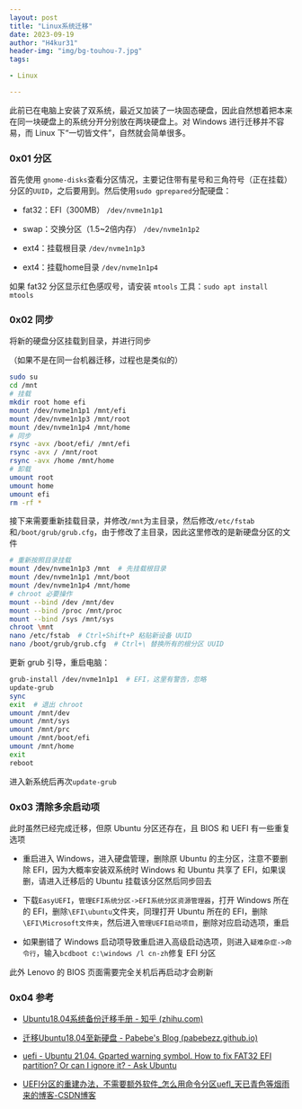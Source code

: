 ```yaml
---
layout: post
title: "Linux系统迁移"
date: 2023-09-19
author: "H4kur31"
header-img: "img/bg-touhou-7.jpg"
tags:

- Linux

---
```


此前已在电脑上安装了双系统，最近又加装了一块固态硬盘，因此自然想着把本来在同一块硬盘上的系统分开分别放在两块硬盘上。对 Windows 进行迁移并不容易，而 Linux 下“一切皆文件”，自然就会简单很多。

### 0x01 分区

首先使用 `gnome-disks`查看分区情况，主要记住带有星号和三角符号（正在挂载）分区的`UUID`，之后要用到。然后使用`sudo gprepared`分配硬盘：

- fat32：EFI（300MB）  `/dev/nvme1n1p1`

- swap：交换分区（1.5\~2倍内存）  `/dev/nvme1n1p2`

- ext4：挂载根目录  `/dev/nvme1n1p3`

- ext4：挂载home目录  `/dev/nvme1n1p4`

如果 fat32 分区显示红色感叹号，请安装 `mtools` 工具：`sudo apt install mtools`

### 0x02 同步

将新的硬盘分区挂载到目录，并进行同步

（如果不是在同一台机器迁移，过程也是类似的）

```bash
sudo su
cd /mnt
# 挂载
mkdir root home efi
mount /dev/nvme1n1p1 /mnt/efi
mount /dev/nvme1n1p3 /mnt/root
mount /dev/nvme1n1p4 /mnt/home
# 同步
rsync -avx /boot/efi/ /mnt/efi
rsync -avx / /mnt/root
rsync -avx /home /mnt/home
# 卸载
umount root
umount home
umount efi
rm -rf *
```

接下来需要重新挂载目录，并修改`/mnt`为主目录，然后修改`/etc/fstab`和`/boot/grub/grub.cfg`，由于修改了主目录，因此这里修改的是新硬盘分区的文件

```bash
# 重新按照目录挂载
mount /dev/nvme1n1p3 /mnt  # 先挂载根目录
mount /dev/nvme1n1p1 /mnt/boot
mount /dev/nvme1n1p4 /mnt/home
# chroot 必要操作
mount --bind /dev /mnt/dev
mount --bind /proc /mnt/proc
mount --bind /sys /mnt/sys
chroot \mnt
nano /etc/fstab  # Ctrl+Shift+P 粘贴新设备 UUID
nano /boot/grub/grub.cfg  # Ctrl+\ 替换所有的根分区 UUID
```

更新 grub 引导，重启电脑：

```bash
grub-install /dev/nvme1n1p1  # EFI，这里有警告，忽略
update-grub
sync
exit  # 退出 chroot
umount /mnt/dev
umount /mnt/sys
umount /mnt/prc
umount /mnt/boot/efi
umount /mnt/home
exit
reboot
```

进入新系统后再次`update-grub`

### 0x03 清除多余启动项

此时虽然已经完成迁移，但原 Ubuntu 分区还存在，且 BIOS 和 UEFI 有一些重复选项

- 重启进入 Windows，进入硬盘管理，删除原 Ubuntu 的主分区，注意不要删除 EFI，因为大概率安装双系统时 Windows 和 Ubuntu 共享了 EFI，如果误删，请进入迁移后的 Ubuntu 挂载该分区然后同步回去

- 下载`EasyUEFI`，`管理EFI系统分区->EFI系统分区资源管理器`，打开 Windows 所在的 EFI，删除`\EFI\ubuntu`文件夹，同理打开 Ubuntu 所在的 EFI，删除`\EFI\Microsoft文件夹`，然后进入`管理UEFI启动项目`，删除对应启动选项，重启

- 如果删错了 Windows 启动项导致重启进入高级启动选项，则进入`疑难杂症->命令行`，输入`bcdboot c:\windows /l cn-zh`修复 EFI 分区

此外 Lenovo 的 BIOS 页面需要完全关机后再启动才会刷新

### 0x04 参考

- [Ubuntu18.04系统备份迁移手册 - 知乎 (zhihu.com)](https://zhuanlan.zhihu.com/p/126228018)

- [迁移Ubuntu18.04至新硬盘 - Pabebe's Blog (pabebezz.github.io)](https://pabebezz.github.io/article/2f7fc36c/)

- [uefi - Ubuntu 21.04. Gparted warning symbol. How to fix FAT32 EFI partition? Or can I ignore it? - Ask Ubuntu](https://askubuntu.com/questions/1353148/ubuntu-21-04-gparted-warning-symbol-how-to-fix-fat32-efi-partition-or-can-i-i)

- [UEFI分区的重建办法，不需要额外软件_怎么用命令分区uefl_天已青色等烟雨来的博客-CSDN博客](https://blog.csdn.net/x356982611/article/details/81460876)
